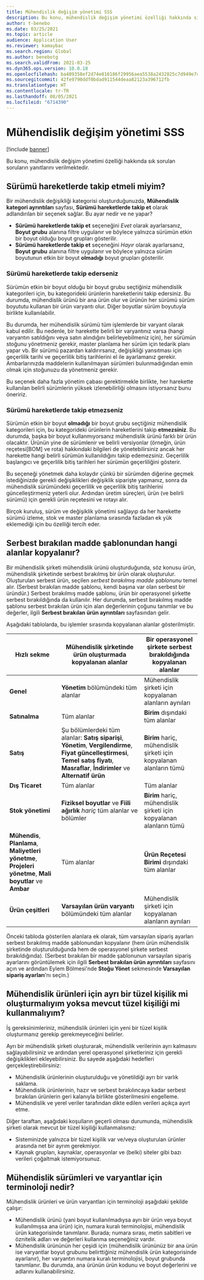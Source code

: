 ```yaml
---
title: Mühendislik değişim yönetimi SSS
description: Bu konu, mühendislik değişim yönetimi özelliği hakkında sık sorulan soruların yanıtlarını verilmektedir.
author: t-benebo
ms.date: 03/25/2021
ms.topic: article
audience: Application User
ms.reviewer: kamaybac
ms.search.region: Global
ms.author: benebotg
ms.search.validFrom: 2021-03-25
ms.dyn365.ops.version: 10.0.18
ms.openlocfilehash: ba489358ef2d74e816186f29956aea5538a2432825c7d949e7c9cc23d947b997
ms.sourcegitcommit: 42fe9790ddf0bdad911544deaa82123a396712fb
ms.translationtype: HT
ms.contentlocale: tr-TR
ms.lasthandoff: 08/05/2021
ms.locfileid: "6714390"
---
```

# <a name="engineering-change-management-faq"></a>Mühendislik değişim yönetimi SSS

[!include [banner](../includes/banner.md)]

Bu konu, mühendislik değişim yönetimi özelliği hakkında sık sorulan soruların yanıtlarını verilmektedir.

## <a name="should-i-track-the-version-in-transactions"></a>Sürümü hareketlerde takip etmeli miyim?

Bir mühendislik değişikliği kategorisi oluşturduğunuzda, **Mühendislik kategori ayrıntıları** sayfası, **Sürümü hareketlerde takip et** olarak adlandırılan bir seçenek sağlar. Bu ayar nedir ve ne yapar?

- **Sürümü hareketlerde takip et** seçeneğini *Evet* olarak ayarlarsanız, **Boyut grubu** alanına filtre uygulanır ve böylece yalnızca sürümün etkin bir boyut olduğu boyut grupları gösterilir.
- **Sürümü hareketlerde takip et** seçeneğini *Hayır* olarak ayarlarsanız, **Boyut grubu** alanına filtre uygulanır ve böylece yalnızca sürüm boyutunun etkin bir boyut **olmadığı** boyut grupları gösterilir.

### <a name="if-you-track-the-version-in-transactions"></a>Sürümü hareketlerde takip ederseniz

Sürümün etkin bir boyut olduğu bir boyut grubu seçtiğiniz mühendislik kategorileri için, bu kategorideki ürünlerin hareketlerini takip edersiniz. Bu durumda, mühendislik ürünü bir ana ürün olur ve ürünün her sürümü sürüm boyututu kullanan bir ürün varyantı olur. Diğer boyutlar sürüm boyutuyla birlikte kullanılabilir.

Bu durumda, her mühendislik sürümü tüm işlemlerde bir varyant olarak kabul edilir. Bu nedenle, bir harekette belirli bir varyantınız varsa (hangi varyantın satıldığını veya satın alındığını belirleyebilmeniz için), her sürümün stoğunu yönetmeniz gerekir, master planlama her sürüm için tedarik planı yapar vb. Bir sürümü pazardan kaldırırsanız, değişikliği yansıtması için geçerlilik tarihi ve geçerlilik bitiş tarihlerini el ile ayarlamanız gerekir. Ambarlarınızda maddelerin kullanılmayan sürümleri bulunmadığından emin olmak için stoğunuzu da yönetmeniz gerekir.

Bu seçenek daha fazla yönetim çabası gerektirmekle birlikte, her harekette kullanılan belirli sürümlerin yüksek izlenebilirliği olmasını istiyorsanız bunu öneririz.

### <a name="if-you-dont-track-the-version-in-transactions"></a>Sürümü hareketlerde takip etmezseniz

Sürümün etkin bir boyut **olmadığı** bir boyut grubu seçtiğiniz mühendislik kategorileri için, bu kategorideki ürünlerin hareketlerini takip **etmezsiniz**. Bu durumda, başka bir boyut kullanmıyorsanız mühendislik ürünü farklı bir ürün olacaktır. Ürünün yine de sürümlenir ve belirli versiyonlar (örneğin, ürün reçetesi\[BOM] ve rota) hakkındaki bilgileri de yönetebilirsiniz ancak her harekette hangi belirli sürümün kullanıldığını takip edemezsiniz. Geçerlilik başlangıcı ve geçerlilik bitiş tarihleri her sürümün geçerliliğini gösterir.

Bu seçeneği yönetmek daha kolaydır çünkü bir sürümden diğerine geçmek istediğinizde gerekli değişiklikleri değişiklik siparişte yapmanız, sonra da mühendislik sürümündeki geçerlilik ve geçerlilik bitiş tarihlerini güncelleştirmeniz yeterli olur. Ardından üretim süreçleri, ürün (ve belirli sürümü) için gerekli ürün reçetesini ve rotayı alır.

Birçok kuruluş, sürüm ve değişiklik yönetimi sağlayıp da her harekette sürümü izleme, stok ve master planlama sırasında fazladan ek yük eklemediği için bu özelliği tercih eder.

## <a name="which-fields-are-copied-from-the-released-item-template"></a>Serbest bırakılan madde şablonundan hangi alanlar kopyalanır?

Bir mühendislik şirketi mühendislik ürünü oluşturduğunda, söz konusu ürün, mühendislik şirketinde serbest bırakılmış bir ürün olarak oluşturulur. Oluşturulan serbest ürün, seçilen *serbest bırakılmış madde şablonunu* temel alır. (Serbest bırakılan madde şablonu, kendi başına var olan serbest bir üründür.) Serbest bırakılmış madde şablonu, ürün bir operasyonel şirkette serbest bırakıldığında da kullanılır. Her durumda, serbest bırakılmış madde şablonu serbest bırakılan ürün için alan değerlerinin çoğunu tanımlar ve bu değerler, ilgili **Serbest bırakılan ürün ayrıntıları** sayfasından gelir.

Aşağıdaki tablolarda, bu işlemler sırasında kopyalanan alanlar gösterilmiştir.

| Hızlı sekme | Mühendislik şirketinde ürün oluşturmada kopyalanan alanlar | Bir operasyonel şirkete serbest bırakıldığında kopyalanan alanlar |
|---|---|---|
| **Genel** | **Yönetim** bölümündeki tüm alanlar | Mühendislik şirketi için kopyalanan alanların aynıları |
| **Satınalma** | Tüm alanlar | **Birim** dışındaki tüm alanlar |
| **Satış** | Şu bölümlerdeki tüm alanlar: **Satış siparişi**, **Yönetim**, **Vergilendirme**, **Fiyat güncelleştirmesi**, **Temel satış fiyatı**, **Masraflar**, **İndirimler** ve **Alternatif ürün** | **Birim** hariç, mühendislik şirketi için kopyalanan alanların tümü |
| **Dış Ticaret** | Tüm alanlar | Tüm alanlar |
| **Stok yönetimi** | **Fiziksel boyutlar** ve **Fiili ağırlık** *hariç* tüm alanlar ve bölümler | **Birim** hariç, mühendislik şirketi için kopyalanan alanların tümü |
| **Mühendis**, **Planlama**, **Maliyetleri yönetme**, **Projeleri yönetme**, **Mali boyutlar** ve **Ambar** | Tüm alanlar | **Ürün Reçetesi Birimi** dışındaki tüm alanlar |
| **Ürün çeşitleri** | **Varsayılan ürün varyantı** bölümündeki tüm alanlar | Mühendislik şirketi için kopyalanan alanların aynıları |

Önceki tabloda gösterilen alanlara ek olarak, tüm varsayılan sipariş ayarları serbest bırakılmış madde şablonundan kopyalanır (hem ürün mühendislik şirketinde oluşturulduğunda hem de operasyonel şirkete serbest bırakıldığında). (Serbest bırakılan bir madde şablonunun varsayılan sipariş ayarlarını görüntülemek için ilgili **Serbest bırakılan ürün ayrıntıları** sayfasını açın ve ardından Eylem Bölmesi'nde **Stoğu Yönet** sekmesinde **Varsayılan sipariş ayarları**'nı seçin.)

## <a name="should-i-create-a-separate-legal-entity-for-engineering-products-or-use-an-existing-legal-entity"></a>Mühendislik ürünleri için ayrı bir tüzel kişilik mi oluşturmalıyım yoksa mevcut tüzel kişiliği mi kullanmalıyım?

İş gereksinimleriniz, mühendislik ürünleri için yeni bir tüzel kişilik oluşturmanız gerekip gerekmeyeceğini belirler.

Ayrı bir mühendislik şirketi oluşturarak, mühendislik verilerinin ayrı kalmasını sağlayabilirsiniz ve ardından yerel operasyonel şirketleriniz için gerekli değişiklikleri ekleyebilirsiniz. Bu sayede aşağıdaki hedefleri gerçekleştirebilirsiniz:

- Mühendislik ürünlerinin oluşturulduğu ve yönetildiği ayrı bir varlık saklama.
- Mühendislik ürünlerinin, hazır ve serbest bırakılıncaya kadar serbest bırakılan ürünlerin geri kalanıyla birlikte gösterilmesini engelleme.
- Mühendislik ve yerel veriler tarafından dikte edilen verileri açıkça ayırt etme.

Diğer taraftan, aşağıdaki koşulların geçerli olması durumunda, mühendislik şirketi olarak mevcut bir tüzel kişiliği kullanmalısınız:

- Sisteminizde yalnızca bir tüzel kişilik var ve/veya oluşturulan ürünler arasında net bir ayrım gerekmiyor.
- Kaynak grupları, kaynaklar, operasyonlar ve (belki) siteler gibi bazı verileri çoğaltmak istemiyorsunuz.

## <a name="what-is-the-nomenclature-for-engineering-versions-and-variants"></a>Mühendislik sürümleri ve varyantlar için terminoloji nedir?

Mühendislik ürünleri ve ürün varyantları için terminoloji aşağıdaki şekilde çalışır:

- Mühendislik ürünü (yani boyut kullanılmadıysa ayrı bir ürün veya boyut kullanılmışsa ana ürün) için, numara kuralı terminolojisi, mühendislik ürün kategorisinde tanımlanır. Burada; numara sırası, metin sabitleri ve öznitelik adları ve değerleri kullanma seçeneğiniz vardır.
- Mühendislik ürününün her çeşidi için (mühendislik ürününüz bir ana ürün ise varyantlar boyut grubunu belirttiğiniz mühendislik ürün kategorisinde ayarlanır), her varyantın numara kuralı terminolojisi, boyut grubunda tanımlanır. Bu durumda, ana ürünün ürün kodunu ve boyut değerlerini ve adlarını kullanabilirsiniz.
